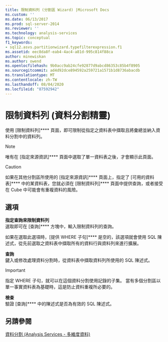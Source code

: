 ```yaml
---
title: 限制資料列 (分割區 Wizard) |Microsoft Docs
ms.custom: ''
ms.date: 06/13/2017
ms.prod: sql-server-2014
ms.reviewer: ''
ms.technology: analysis-services
ms.topic: conceptual
f1_keywords:
- sql12.asvs.partitionwizard.typefilterexpression.f1
ms.assetid: eec8da8f-eab4-4ac4-a81d-995c814f88ca
author: minewiskan
ms.author: owend
ms.openlocfilehash: 9b0acc9ab24cfe92877d9abcd86353c85b4f8905
ms.sourcegitcommit: ad4d92dce894592a259721a1571b1d8736abacdb
ms.translationtype: MT
ms.contentlocale: zh-TW
ms.lasthandoff: 08/04/2020
ms.locfileid: "87592942"
---
```

# <a name="restrict-rows-partition-wizard"></a>限制資料列 (資料分割精靈)
  使用 [限制資料列]**** 頁面，即可限制從指定之資料表中擷取且將彙總並納入資料分割中的資料列。  
  
> [!NOTE]  
>  唯有在 [指定來源資訊]**** 頁面中選取了單一資料表之後，才會顯示此頁面。  
  
> [!CAUTION]  
>  如果在其他分割區所使用的 [指定來源資訊]**** 頁面上，指定了 [可用的資料表]**** 中的某資料表，您就必須在 [限制資料列]**** 頁面中提供查詢，或者接受在 Cube 中可能會有重複資料的風險。  
  
## <a name="options"></a>選項  
 **指定查詢來限制資料列**  
 選取即可在 [查詢]**** 方塊中，輸入限制資料列的查詢。  
  
 如果在選取此選項時，[提供 WHERE 子句]**** 是空的，該選項就會使用 SQL 陳述式，從先前選取之資料表中擷取所有的資料行與資料列來進行擴展。  
  
 **查詢**  
 鍵入或修改處理資料分割時，從資料表中擷取資料列所使用的 SQL 陳述式。  
  
> [!IMPORTANT]  
>  指定 WHERE 子句，就可以在這個資料分割使用記錄的子集。 當有多個分割區以單一事實資料表為基礎時，這是防止資料重複所必要的。  
  
 **檢查**  
 驗證 [查詢]**** 中的陳述式是否為有效的 SQL 陳述式。  
  
## <a name="see-also"></a>另請參閱  
 [資料分割 &#40;Analysis Services - 多維度資料&#41;](multidimensional-models-olap-logical-cube-objects/partitions-analysis-services-multidimensional-data.md)  
  
  
